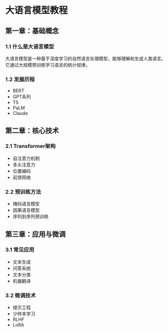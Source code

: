 # 大语言模型教程

## 第一章：基础概念

### 1.1 什么是大语言模型
大语言模型是一种基于深度学习的自然语言处理模型，能够理解和生成人类语言。它通过大规模预训练学习语言的统计规律。

### 1.2 发展历程
- BERT
- GPT系列
- T5
- PaLM
- Claude

## 第二章：核心技术

### 2.1 Transformer架构
- 自注意力机制
- 多头注意力
- 位置编码
- 前馈网络

### 2.2 预训练方法
- 掩码语言模型
- 因果语言模型
- 序列到序列预训练

## 第三章：应用与微调

### 3.1 常见应用
- 文本生成
- 问答系统
- 文本分类
- 机器翻译

### 3.2 微调技术
- 提示工程
- 少样本学习
- RLHF
- LoRA 